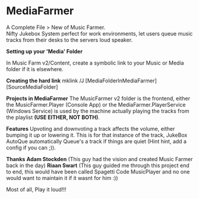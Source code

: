 # MediaFarmer
A Complete File > New of Music Farmer.
<br>
Nifty Jukebox System perfect for work environments, let users queue music tracks from their desks to the servers loud speaker.

<b>Setting up your 'Media' Folder</b>

In Music Farm v2/Content, create a symbolic link to your Music or Media folder if it is elsewhere.

<b>Creating the hard link</b>
mklink /J [MediaFolderInMediaFarmer] [SourceMediaFolder]

<b>Projects in MediaFarmer</b>
The MusicFarmer v2 folder is the frontend, either the MusicFarmer.Player (Console App) or the MediaFarmer.PlayerService (Windows Service) is used by the machine actually playing the tracks from the playlist <b>(USE EITHER, NOT BOTH)</b>.

<b>Features</b>
Upvoting and downvoting a track affects the volume, either bumping it up or lowering it. This is for that instance of the track, JukeBox AutoQue automatically Queue's a track if things are quiet (Hint hint, add a config if you can ;)).

<b>Thanks</b>
<b>Adam Stockden</b> (This guy had the vision and created Music Farmer back in the day)
<b>Riaan Swart</b> (This guy guided me through this project end to end, this would have been called Spagetti Code MusicPlayer and no one would want to maintain it if it wasnt for him :))

Most of all, Play it loud!!!

